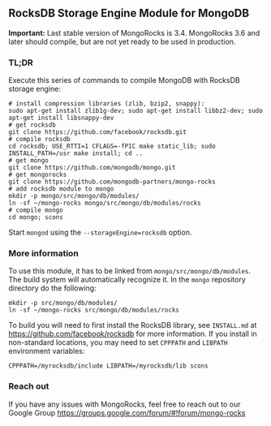 ## RocksDB Storage Engine Module for MongoDB

**Important:** Last stable version of MongoRocks is 3.4. MongoRocks 3.6 and later should compile, but are not yet ready to be used in production.

### TL;DR

Execute this series of commands to compile MongoDB with RocksDB storage engine:

    # install compression libraries (zlib, bzip2, snappy):
    sudo apt-get install zlib1g-dev; sudo apt-get install libbz2-dev; sudo apt-get install libsnappy-dev
    # get rocksdb
    git clone https://github.com/facebook/rocksdb.git
    # compile rocksdb
    cd rocksdb; USE_RTTI=1 CFLAGS=-fPIC make static_lib; sudo INSTALL_PATH=/usr make install; cd ..
    # get mongo
    git clone https://github.com/mongodb/mongo.git
    # get mongorocks
    git clone https://github.com/mongodb-partners/mongo-rocks
    # add rocksdb module to mongo
    mkdir -p mongo/src/mongo/db/modules/
    ln -sf ~/mongo-rocks mongo/src/mongo/db/modules/rocks
    # compile mongo
    cd mongo; scons

Start `mongod` using the `--storageEngine=rocksdb` option.

### More information

To use this module, it has to be linked from `mongo/src/mongo/db/modules`. The build system will automatically recognize it. In the `mongo` repository directory do the following:

    mkdir -p src/mongo/db/modules/
    ln -sf ~/mongo-rocks src/mongo/db/modules/rocks

To build you will need to first install the RocksDB library, see `INSTALL.md`
at https://github.com/facebook/rocksdb for more information. If you install
in non-standard locations, you may need to set `CPPPATH` and `LIBPATH`
environment variables:

    CPPPATH=/myrocksdb/include LIBPATH=/myrocksdb/lib scons

### Reach out

If you have any issues with MongoRocks, feel free to reach out to our Google Group https://groups.google.com/forum/#!forum/mongo-rocks
